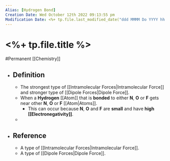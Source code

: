 ```yaml
---
Alias: [Hydrogen Bond]
Creation Date: Wed October 12th 2022 09:13:55 pm 
Modification Date: <%+ tp.file.last_modified_date("ddd MMMM Do YYYY hh:mm:ss a") %>
---
```

# <%+ tp.file.title %>
#Permanent [[Chemistry]]

- ## Definition
	- The strongest type of [[Intramolecular Forces|Intramolecular Force]] and stronger type of [[Dipole Forces|Dipole Force]].
	- When a **Hydrogen** [[Atom]] that is **bonded** to either **N**, **O** or **F** gets near other **N**, **O** or **F** [[Atom|Atoms]].
		- This can occur because **N**, **O** and **F** are **small** and have **high [[Electronegativity]]**.
	- 
- ## Reference
	- A type of [[Intramolecular Forces|Intramolecular Force]].
	- A type of [[Dipole Forces|Dipole Force]].